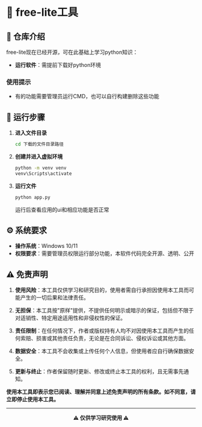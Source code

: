 # 🔄 free-lite工具

## 📝 仓库介绍

free-lite现在已经开源，可在此基础上学习python知识：

- **运行软件**：需提前下载好python环境

### 使用提示
- 有的功能需要管理员运行CMD，也可以自行构建删除这些功能

## 🚀 运行步骤

1. **进入文件目录**
   ```bash
   cd 下载的文件目录路径
   ```

2. **创建并进入虚拟环境**
   ```bash
   python -m venv venv
   venv\Scripts\activate
   ```

3. **运行文件**
   ```bash
   python app.py
   ```
   运行后查看应用的ui和相应功能是否正常

## ⚙️ 系统要求

- **操作系统**：Windows 10/11
- **权限要求**：需要管理员权限运行部分功能，本软件代码完全开源、透明、公开

## ⚠️ 免责声明

1. **使用风险**：本工具仅供学习和研究目的，使用者需自行承担因使用本工具而可能产生的一切后果和法律责任。

2. **无担保**：本工具按"原样"提供，不提供任何明示或暗示的保证，包括但不限于对适销性、特定用途适用性和非侵权性的保证。

3. **责任限制**：在任何情况下，作者或版权持有人均不对因使用本工具而产生的任何索赔、损害或其他责任负责，无论是在合同诉讼、侵权诉讼或其他方面。

4. **数据安全**：本工具不会收集或上传任何个人信息，但使用者应自行确保数据安全。

5. **更新与终止**：作者保留随时更新、修改或终止本工具的权利，且无需事先通知。

**使用本工具即表示您已阅读、理解并同意上述免责声明的所有条款。如不同意，请立即停止使用本工具。**

---

<div align="center">

**⚠️ 仅供学习研究使用 ⚠️**

</div>






